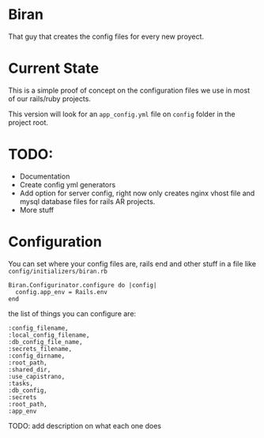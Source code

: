 # Biran

That guy that creates the config files for every new proyect.

# Current State

This is a simple proof of concept on the configuration files we use in most of our rails/ruby projects.

This version will look for an `app_config.yml` file on `config` folder in the project root.

# TODO:

- Documentation
- Create config yml generators
- Add option for server config, right now only creates nginx vhost file and mysql database files for rails AR projects.
- More stuff


# Configuration

You can set where your config files are, rails end and other stuff in a file like `config/initializers/biran.rb`


```
Biran.Configurinator.configure do |config|
  config.app_env = Rails.env
end
```

the list of things you can configure are:

```
:config_filename,
:local_config_filename,
:db_config_file_name,
:secrets_filename,
:config_dirname,
:root_path,
:shared_dir,
:use_capistrano,
:tasks,
:db_config,
:secrets
:root_path,
:app_env
```

TODO: add description on what each one does

